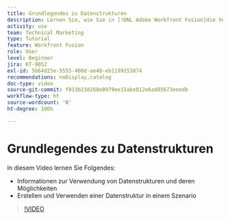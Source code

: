 ```yaml
---
title: Grundlegendes zu Datenstrukturen
description: Lernen Sie, wie Sie in [!DNL Adobe Workfront Fusion]die Verwendung und die Möglichkeiten von Datenstrukturen verstehen und eine Datenstruktur innerhalb eines Szenarios erstellen und verwenden.
activity: use
team: Technical Marketing
type: Tutorial
feature: Workfront Fusion
role: User
level: Beginner
jira: KT-9052
exl-id: 5b64d25e-5555-400d-ae40-eb1199153874
recommendations: noDisplay,catalog
doc-type: video
source-git-commit: f033b210268e8979ee15abe812e6ad85673eeedb
workflow-type: ht
source-wordcount: '0'
ht-degree: 100%

---
```


# Grundlegendes zu Datenstrukturen

In diesem Video lernen Sie Folgendes:

* Informationen zur Verwendung von Datenstrukturen und deren Möglichkeiten
* Erstellen und Verwenden einer Datenstruktur in einem Szenario

>[!VIDEO](https://video.tv.adobe.com/v/335293/?quality=12&learn=on)
